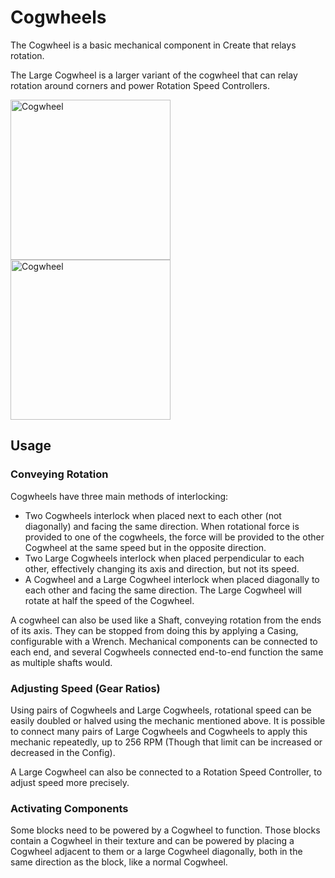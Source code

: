 # Cogwheels

The Cogwheel is a basic mechanical component in Create that relays rotation.

The Large Cogwheel is a larger variant of the cogwheel that can relay rotation around corners and power Rotation Speed Controllers.

<img src="../assets/blocks/cogwheel.png" alt="Cogwheel" width="256"/>
<img src="../assets/blocks/large_cogwheel.png" alt="Cogwheel" width="256"/>

## Usage

### Conveying Rotation

Cogwheels have three main methods of interlocking:

- Two Cogwheels interlock when placed next to each other (not diagonally) and facing the same direction. When rotational force is provided to one of the cogwheels, the force will be provided to the other Cogwheel at the same speed but in the opposite direction.
- Two Large Cogwheels interlock when placed perpendicular to each other, effectively changing its axis and direction, but not its speed.
- A Cogwheel and a Large Cogwheel interlock when placed diagonally to each other and facing the same direction. The Large Cogwheel will rotate at half the speed of the Cogwheel.

A cogwheel can also be used like a Shaft, conveying rotation from the ends of its axis. They can be stopped from doing this by applying a Casing, configurable with a Wrench. Mechanical components can be connected to each end, and several Cogwheels connected end-to-end function the same as multiple shafts would.

### Adjusting Speed (Gear Ratios)

Using pairs of Cogwheels and Large Cogwheels, rotational speed can be easily doubled or halved using the mechanic mentioned above. It is possible to connect many pairs of Large Cogwheels and Cogwheels to apply this mechanic repeatedly, up to 256 RPM (Though that limit can be increased or decreased in the Config).

A Large Cogwheel can also be connected to a Rotation Speed Controller, to adjust speed more precisely.

### Activating Components

Some blocks need to be powered by a Cogwheel to function. Those blocks contain a Cogwheel in their texture and can be powered by placing a Cogwheel adjacent to them or a large Cogwheel diagonally, both in the same direction as the block, like a normal Cogwheel.
